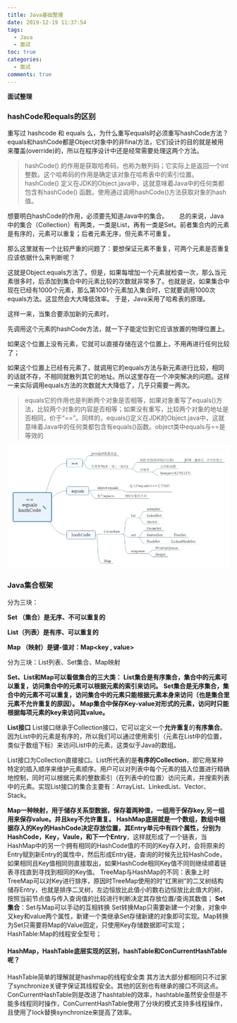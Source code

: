 ```yaml
---
title: Java基础整理
date: 2019-12-19 11:37:54
tags:
  - Java
  - 面试
toc: true
categories:
  - 面试
comments: true
---
```


**面试整理**

<!--more-->

### hashCode和equals的区别

重写过 hashcode 和 equals 么，为什么重写equals时必须重写hashCode方法？equals和hashCode都是Object对象中的非final方法，它们设计的目的就是被用来覆盖(override)的，所以在程序设计中还是经常需要处理这两个方法。

> hashCode() 的作用是获取哈希码，也称为散列码；它实际上是返回一个int整数。这个哈希码的作用是确定该对象在哈希表中的索引位置。hashCode() 定义在JDK的Object.java中，这就意味着Java中的任何类都包含有hashCode() 函数。使用通过调用hashCode()方法获取对象的hash值。

想要明白hashCode的作用，必须要先知道Java中的集合。　　
 总的来说，Java中的集合（Collection）有两类，一类是List，再有一类是Set。前者集合内的元素是有序的，元素可以重复；后者元素无序，但元素不可重复。

那么这里就有一个比较严重的问题了：要想保证元素不重复，可两个元素是否重复应该依据什么来判断呢？

这就是Object.equals方法了。但是，如果每增加一个元素就检查一次，那么当元素很多时，后添加到集合中的元素比较的次数就非常多了。也就是说，如果集合中现在已经有1000个元素，那么第1001个元素加入集合时，它就要调用1000次equals方法。这显然会大大降低效率。
 于是，Java采用了哈希表的原理。

这样一来，当集合要添加新的元素时，

先调用这个元素的hashCode方法，就一下子能定位到它应该放置的物理位置上。

如果这个位置上没有元素，它就可以直接存储在这个位置上，不用再进行任何比较了；

如果这个位置上已经有元素了，就调用它的equals方法与新元素进行比较，相同的话就不存，不相同就散列其它的地址。所以这里存在一个冲突解决的问题。这样一来实际调用equals方法的次数就大大降低了，几乎只需要一两次。

> equals它的作用也是判断两个对象是否相等，如果对象重写了equals()方法，比较两个对象的内容是否相等；如果没有重写，比较两个对象的地址是否相同，价于“==”。同样的，equals()定义在JDK的Object.java中，这就意味着Java中的任何类都包含有equals()函数。object类中equals与==是等效的

![img](Java基础整理/2333435-853d6874222b3a78.jpg)

### Java集合框架

分为三块：

**Set （集合）是无序、不可以重复的**

**List（列表）是有序、可以重复的**

**Map （映射）是键-值对：Map<key , value>**

分为三块：List列表、Set集合、Map映射

**Set、List和Map可以看做集合的三大类：**
**List集合是有序集合，集合中的元素可以重复，访问集合中的元素可以根据元素的索引来访问。**
**Set集合是无序集合，集合中的元素不可以重复，访问集合中的元素只能根据元素本身来访问（也是集合里元素不允许重复的原因）。**
**Map集合中保存Key-value对形式的元素，访问时只能根据每项元素的key来访问其value。** 

**List接口**
List接口继承于Collection接口，它可以定义一个**允许重复**的**有序集合**。因为List中的元素是有序的，所以我们可以通过使用索引（元素在List中的位置，类似于数组下标）来访问List中的元素，这类似于Java的数组。

List接口为Collection直接接口。List所代表的是**有序的Collection**，即它用某种特定的插入顺序来维护元素顺序。用户可以对列表中每个元素的插入位置进行精确地控制，同时可以根据元素的整数索引（在列表中的位置）访问元素，并搜索列表中的元素。实现List接口的集合主要有：ArrayList、LinkedList、Vector、Stack。

**Map一种映射，用于储存关系型数据，保存着两种值，一组用于保存key,另一组用来保存value。并且key不允许重复。** 
**HashMap底层就是一个数组，数组中根据存入的Key的HashCode决定存放位置，其Entry单元中有四个属性，分别为HashCode，Key，Vaule，和下一个Entry**，这样就形成了一个链表，当HashMap中的另一个拥有相同的HashCode值的不同的Key存入时，会将原来的Entry赋到新Entry的属性中，然后形成Entry链，查询的时候先比较HashCode，如果相同且Key值相同则直接取出，如果HashCode相同Key值不同则继续顺着链表寻找直到寻找到相同的Key值。 
TreeMap与HashMap的不同：表象上时TreeMap可以对Key进行排序，原因时TreeMap使用的时“红黑树”的二叉树结构储存Entry，也就是排序二叉树，左边恒放比此值小的数右边恒放比此值大的树，按照当前节点值与传入查询值的比较进行判断决定其存放位置/查询其数值； 
**Set集合**：Set与Map可以手动的互相转换 Set转换Map只需要新建一个对象，对象中又key和value两个属性，新建一个类继承Set存储新建的对象即可实现。Map转换为Set只需要将Map的Value固定，只使用Key存储数据即可实现； 
HashTable:Map的线程安全型号；

#### HashMap，HashTable底层实现的区别，hashTable和ConCurrentHashTable呢？

HashTable简单的理解就是hashmap的线程安全类 其方法大部分都相同只不过家了synchronize关键字保证其线程安全。其他的区别也有继承的接口不同这点。 
ConCurrentHashTable则是改进了hashtable的效率，hashtable虽然安全但是不能多线程同时操作，ConCurrentHashTable使用了分块的模式支持多线程操作，且使用了lock替换synchronize来提高了效率。